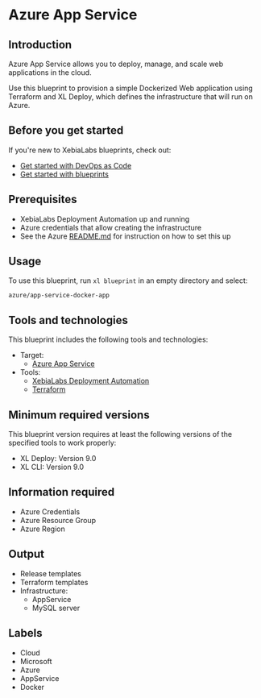 # Azure App Service

## Introduction

Azure App Service allows you to deploy, manage, and scale web applications in the cloud.

Use this blueprint to provision a simple Dockerized Web application using Terraform and XL Deploy, which defines the infrastructure that will run on Azure.

## Before you get started

If you're new to XebiaLabs blueprints, check out:

* [Get started with DevOps as Code](https://docs.xebialabs.com/xl-release/concept/get-started-with-devops-as-code.html)
* [Get started with blueprints](https://docs.xebialabs.com/xl-release/concept/get-started-with-blueprints.html)

## Prerequisites

* XebiaLabs Deployment Automation up and running
* Azure credentials that allow creating the infrastructure
* See the Azure [README.md](https://github.com/xebialabs/blueprints/blob/master/azure/README.md) for instruction on how to set this up

## Usage

To use this blueprint, run `xl blueprint` in an empty directory and select:

```plain
azure/app-service-docker-app
```

## Tools and technologies

This blueprint includes the following tools and technologies:

* Target:
  * [Azure App Service](https://azure.microsoft.com/en-in/services/app-service/)
* Tools:
  * [XebiaLabs Deployment Automation](https://xebialabs.com/products/xl-deploy/)
  * [Terraform](https://www.terraform.io/)

## Minimum required versions

This blueprint version requires at least the following versions of the specified tools to work properly:

* XL Deploy: Version 9.0
* XL CLI: Version 9.0

## Information required

* Azure Credentials
* Azure Resource Group
* Azure Region

## Output

* Release templates
* Terraform templates
* Infrastructure:
  * AppService
  * MySQL server

## Labels

* Cloud
* Microsoft
* Azure
* AppService
* Docker

